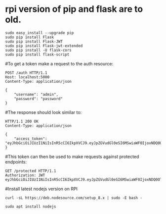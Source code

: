 # rpi version of pip and flask are to old.
```
sudo easy_install --upgrade pip
sudo pip install Flask
sudo pip install Flask-JWT
sudo pip install Flask-jwt-extended
sudo pip install -U flask-cors
sudo pip install flask-script
```




#To get a token make a request to the auth resource:
```
POST /auth HTTP/1.1
Host: localhost:5000
Content-Type: application/json

{
    "username": "admin",
    "password": "password"
}
```
#The response should look similar to:
```
HTTP/1.1 200 OK
Content-Type: application/json

{
    "access_token": "eyJhbGciOiJIUzI1NiIsInR5cCI6IkpXVCJ9.eyJpZGVudGl0eSI6MSwiaWF0IjoxNDQ0OTE3NjQwLCJuYmYiOjE0NDQ5MTc2NDAsImV4cCI6MTQ0NDkxNzk0MH0.KPmI6WSjRjlpzecPvs3q_T3cJQvAgJvaQAPtk1abC_E"
}
```
#This token can then be used to make requests against protected endpoints:
```
GET /protected HTTP/1.1
Authorization: JWT eyJhbGciOiJIUzI1NiIsInR5cCI6IkpXVCJ9.eyJpZGVudGl0eSI6MSwiaWF0IjoxNDQ0OTE3NjQwLCJuYmYiOjE0NDQ5MTc2NDAsImV4cCI6MTQ0NDkxNzk0MH0.KPmI6WSjRjlpzecPvs3q_T3cJQvAgJvaQAPtk1abC_E
```





#Install latest nodejs version on RPI
```
curl -sL https://deb.nodesource.com/setup_8.x | sudo -E bash -
```
```
sudo apt install nodejs
```



